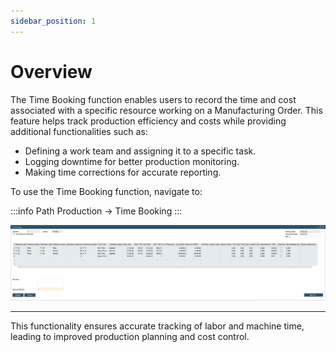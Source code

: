 ```yaml
---
sidebar_position: 1
---
```


# Overview

The Time Booking function enables users to record the time and cost associated with a specific resource working on a Manufacturing Order. This feature helps track production efficiency and costs while providing additional functionalities such as:

- Defining a work team and assigning it to a specific task.
- Logging downtime for better production monitoring.
- Making time corrections for accurate reporting.

To use the Time Booking function, navigate to:

:::info Path
    Production → Time Booking
:::

![Time Booking](./media/overview/time-booking.webp)

---
This functionality ensures accurate tracking of labor and machine time, leading to improved production planning and cost control.
